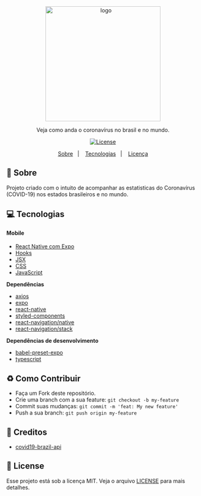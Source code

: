 <div align="center">
  <img src="https://cdn.discordapp.com/attachments/720040111798091840/722816206733705295/Logo.png" width="300px" alt="logo">
  <p>Veja como anda o coronavírus no brasil e no mundo.</p>
  <a href="https://github.com/zevdvlpr/coronApp/tree/master/LICENSE">
    <img src="https://img.shields.io/github/license/zevdvlpr/coronApp?color=red&style=for-the-badge" alt="License">
  </a>
</div>

<p align="center">
  <a href="#-sobre">Sobre</a>&nbsp;&nbsp;&nbsp;|&nbsp;&nbsp;&nbsp;
  <a href="#-computer-tecnologias">Tecnologias</a>&nbsp;&nbsp;&nbsp;|&nbsp;&nbsp;&nbsp;
  <a href="#memo-licença">Licença</a>
</p>

## :page_with_curl: Sobre

Projeto criado com o intuito de acompanhar as estatisticas do Coronavírus (COVID-19) nos estados brasileiros e no mundo.

## :computer: Tecnologias

#### Mobile

- [React Native com Expo](https://expo.io)
- [Hooks](https://pt-br.reactjs.org/docs/hooks-intro.html)
- [JSX](https://pt-br.reactjs.org/docs/introducing-jsx.html)
- [CSS](https://developer.mozilla.org/pt-BR/docs/Web/CSS)
- [JavaScript](https://developer.mozilla.org/pt-BR/docs/Web/JavaScript)

**Dependências**

- [axios](https://github.com/axios/axios)
- [expo](https://github.com/expo/expo)
- [react-native](https://github.com/expo/react-native)
- [styled-components](https://github.com/styled-components/styled-components)
- [react-navigation/native](https://github.com/react-navigation/native)
- [react-navigation/stack](https://github.com/react-navigation/stack)

**Dependências de desenvolvimento**

- [babel-preset-expo](https://github.com/expo/babel-preset-expo)
- [typescript](https://github.com/microsoft/typescript)

## :recycle: Como Contribuir

- Faça um Fork deste repositório.
- Crie uma branch com a sua feature: `git checkout -b my-feature`
- Commit suas mudanças: `git commit -m 'feat: My new feature'`
- Push a sua branch: `git push origin my-feature`

## :wrench: Creditos
- [covid19-brazil-api](https://github.com/devarthurribeiro/covid19-brazil-api)

## :customs: License

Esse projeto está sob a licença MIT. Veja o arquivo [LICENSE](https://github.com/zevdvlpr/coronApp/tree/master/LICENSE) para mais detalhes.
